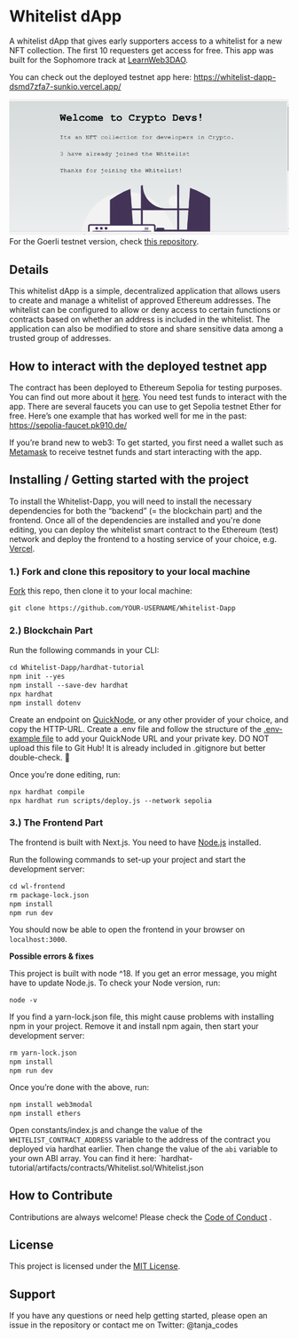 # Whitelist dApp

A whitelist dApp that gives early supporters access to a whitelist for a new NFT collection. The first 10 requesters get access for free.
This app was built for the Sophomore track at [LearnWeb3DAO](https://learnweb3.io/).

You can check out the deployed testnet app here: https://whitelist-dapp-dsmd7zfa7-sunkio.vercel.app/

![Whitelist dApp Screenshot](wl-frontend/public/Whitelist-Dapp-Screenshot.png)
For the Goerli testnet version, check [this repository](https://github.com/Sunkio/Whitelist-Dapp_Goerli).

## Details
This whitelist dApp is a simple, decentralized application that allows users to create and manage a whitelist of approved Ethereum addresses. The whitelist can be configured to allow or deny access to certain functions or contracts based on whether an address is included in the whitelist. The application can also be modified to store and share sensitive data among a trusted group of addresses.

## How to interact with the deployed testnet app
The contract has been deployed to Ethereum Sepolia for testing purposes. You can find out more about it [here](https://sepolia.dev/).
You need test funds to interact with the app. There are several faucets you can use to get Sepolia testnet Ether for free. Here’s one example that has worked well for me in the past:
https://sepolia-faucet.pk910.de/

If you’re brand new to web3: To get  started, you first need a wallet such as [Metamask](https://metamask.io/) to receive testnet funds and start interacting with the app.

## Installing / Getting started with the project

To install the Whitelist-Dapp, you will need to install the necessary dependencies for both the “backend” (= the blockchain part) and the frontend. Once all of the dependencies are installed and you're done editing, you can deploy the whitelist smart contract to the Ethereum (test) network and deploy the frontend to a hosting service of your choice, e.g. [Vercel](https://vercel.com/).


### 1.) Fork and clone this repository to your local machine
[Fork](https://docs.github.com/en/get-started/quickstart/fork-a-repo) this repo, then clone it to your local machine:
``` shell
git clone https://github.com/YOUR-USERNAME/Whitelist-Dapp 
```

### 2.) Blockchain Part
Run the following commands in your CLI:
``` shell
cd Whitelist-Dapp/hardhat-tutorial
npm init --yes
npm install --save-dev hardhat
npx hardhat
npm install dotenv
```

Create an endpoint on [QuickNode](https://www.quicknode.com/), or any other provider of your choice, and copy the HTTP-URL.
Create a .env file and follow the structure of the [.env-example file](hardhat-tutorial/.env-example) to add your QuickNode URL and your private key. DO NOT upload this file to Git Hub! It is already included in .gitignore but better double-check. 🙂

Once you’re done editing, run:
``` shell
npx hardhat compile 
npx hardhat run scripts/deploy.js --network sepolia
```

### 3.) The Frontend Part
The frontend is built with Next.js. You need to have [Node.js](https://nodejs.org/) installed.

Run the following commands to set-up your project and start the development server:
``` shell
cd wl-frontend
rm package-lock.json
npm install
npm run dev
```
You should now be able to open the frontend in your browser on `localhost:3000`.


**Possible errors & fixes**

This project is built with node ^18. If you get an error message, you might have to update Node.js. To check your Node version, run:
``` shell
node -v
```
If you find a yarn-lock.json file, this might cause problems with installing npm in your project. Remove it and install npm again, then start your development server:
``` shell
rm yarn-lock.json
npm install
npm run dev
```

Once you’re done with the above, run:
``` shell
npm install web3modal
npm install ethers
```
Open constants/index.js and change the value of the `WHITELIST_CONTRACT_ADDRESS` variable to the address of the contract you deployed via hardhat earlier.
Then change the value of the `abi` variable to your own ABI array. You can find it here: `hardhat-tutorial/artifacts/contracts/Whitelist.sol/Whitelist.json


## How to Contribute
Contributions are always welcome! Please check the [Code of Conduct](https://github.com/Sunkio/.github/CODE_OF_CONDUCT.md) .

## License
This project is licensed under the [MIT License](./License.md).

## Support
If you have any questions or need help getting started, please open an issue in the repository or contact me on Twitter: @tanja_codes
